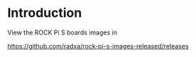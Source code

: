 # Introduction

View the ROCK Pi S boards images in

https://github.com/radxa/rock-pi-s-images-released/releases


